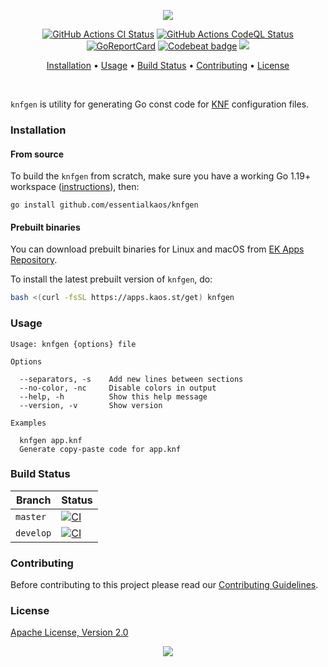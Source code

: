 <p align="center"><a href="#readme"><img src="https://gh.kaos.st/knfgen.svg"/></a></p>

<p align="center">
  <a href="https://kaos.sh/w/knfgen/ci"><img src="https://kaos.sh/w/knfgen/ci.svg" alt="GitHub Actions CI Status" /></a>
  <a href="https://kaos.sh/w/knfgen/codeql"><img src="https://kaos.sh/w/knfgen/codeql.svg" alt="GitHub Actions CodeQL Status" /></a>
  <a href="https://kaos.sh/r/knfgen"><img src="https://kaos.sh/r/knfgen.svg" alt="GoReportCard" /></a>
  <a href="https://kaos.sh/b/knfgen"><img src="https://kaos.sh/b/3ae560e1-1fef-4ca7-b46a-17558e105963.svg" alt="Codebeat badge" /></a>
  <a href="#license"><img src="https://gh.kaos.st/apache2.svg"></a>
</p>

<p align="center"><a href="#installation">Installation</a> • <a href="#usage">Usage</a> • <a href="#build-status">Build Status</a> • <a href="#contributing">Contributing</a> • <a href="#license">License</a></p>

<br/>

`knfgen` is utility for generating Go const code for [KNF](https://kaos.sh/knf-spec) configuration files.

### Installation

#### From source

To build the `knfgen` from scratch, make sure you have a working Go 1.19+ workspace ([instructions](https://golang.org/doc/install)), then:

```
go install github.com/essentialkaos/knfgen
```

#### Prebuilt binaries

You can download prebuilt binaries for Linux and macOS from [EK Apps Repository](https://apps.kaos.st/knfgen/latest).

To install the latest prebuilt version of `knfgen`, do:

```bash
bash <(curl -fsSL https://apps.kaos.st/get) knfgen
```

### Usage

```
Usage: knfgen {options} file

Options

  --separators, -s    Add new lines between sections
  --no-color, -nc     Disable colors in output
  --help, -h          Show this help message
  --version, -v       Show version

Examples

  knfgen app.knf
  Generate copy-paste code for app.knf
```

### Build Status

| Branch | Status |
|------------|--------|
| `master` | [![CI](https://kaos.sh/w/knfgen/ci.svg?branch=master)](https://kaos.sh/w/knfgen/ci?query=branch:master) |
| `develop` | [![CI](https://kaos.sh/w/knfgen/ci.svg?branch=develop)](https://kaos.sh/w/knfgen/ci?query=branch:develop) |

### Contributing

Before contributing to this project please read our [Contributing Guidelines](https://github.com/essentialkaos/contributing-guidelines#contributing-guidelines).

### License

[Apache License, Version 2.0](https://www.apache.org/licenses/LICENSE-2.0)

<p align="center"><a href="https://essentialkaos.com"><img src="https://gh.kaos.st/ekgh.svg"/></a></p>
